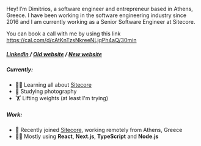 Hey! I’m Dimitrios, a software engineer and entrepreneur based in Athens, Greece. I have been working in the software engineering industry 
since 2016 and I am currently working as a Senior Software Engineer at Sitecore.

You can book a call with me by using this link https://cal.com/d/cAtKnTzsNkreeNLjqPh4aQ/30min

<h5>
<a href="https://www.linkedin.com/in/jimfilippou">LinkedIn<a/> /
<a target="__blank" href="https://jimfilippou.github.io">Old website<a/> /
<a target="__blank" href="https://jimfilippou.com">New website<a/>
</h5>

##### Currently:
- 👨‍💻 Learning all about <a target="__blank" href="https://www.sitecore.com/">Sitecore<a/>
- 📖 Studying photography
- 🏋️ Lifting weights (at least I'm trying)
  
##### Work:

- 🎉 Recently joined <a target="__blank" href="https://www.sitecore.com/">Sitecore<a/>, working remotely from Athens, Greece 
- 🧑‍💼 Mostly using **React**, **Next.js**, **TypeScript** and **Node.js**
